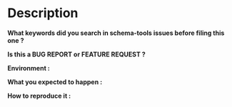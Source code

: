 # Description

**What keywords did you search in schema-tools issues before filing this one ?**

**Is this a BUG REPORT or FEATURE REQUEST ?**

**Environment :**

**What you expected to happen :**

**How to reproduce it :**
